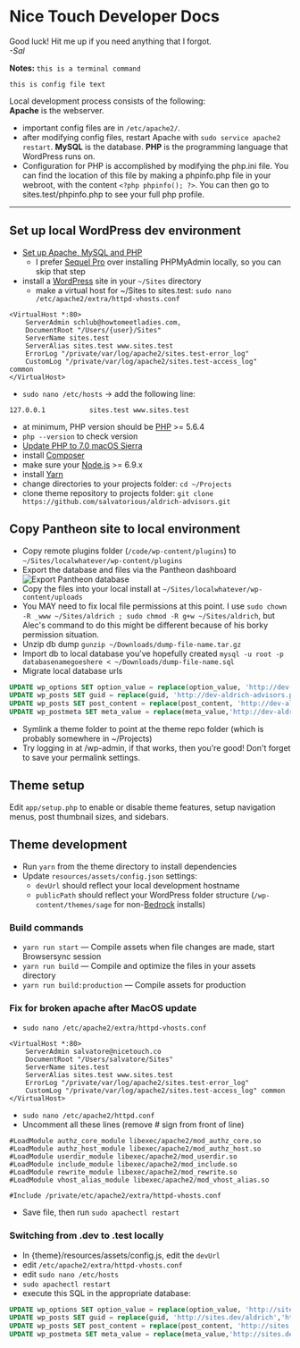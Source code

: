 # Nice Touch Developer Docs
  
Good luck! Hit me up if you need anything that I forgot.  
*-Sal*

**Notes:**
`this is a terminal command`  

```
this is config file text  
```  

Local development process consists of the following:  
**Apache** is the webserver. 
- important config files are in `/etc/apache2/`. 
- after modifying config files, restart Apache with `sudo service apache2 restart`.
**MySQL** is the database. 
**PHP** is the programming language that WordPress runs on. 
- Configuration for PHP is accomplished by modifying the php.ini file. You can find the location of this file by making a phpinfo.php file in your webroot, with the content `<?php phpinfo(); ?>`. You can then go to sites.test/phpinfo.php to see your full php profile.  



---
## Set up local WordPress dev environment 

* [Set up Apache, MySQL and PHP](https://coolestguidesontheplanet.com/install-apache-mysql-php-on-macos-mojave-10-14/)
  *  I prefer [Sequel Pro](https://www.sequelpro.com/) over installing PHPMyAdmin locally, so you can skip that step
* install a [WordPress](https://wordpress.org/) site in your `~/Sites` directory
  * make a virtual host for ~/Sites to sites.test: `sudo nano /etc/apache2/extra/httpd-vhosts.conf`

```
<VirtualHost *:80>  
    ServerAdmin schlub@howtomeetladies.com,  
    DocumentRoot "/Users/{user}/Sites"  
    ServerName sites.test  
    ServerAlias sites.test www.sites.test  
    ErrorLog "/private/var/log/apache2/sites.test-error_log"  
    CustomLog "/private/var/log/apache2/sites.test-access_log"   common
</VirtualHost>
```

  * `sudo nano /etc/hosts` -> add the following line: 

```
127.0.0.1           sites.test www.sites.test
```
  
*  at minimum, PHP version should be [PHP](http://php.net/manual/en/install.php) >= 5.6.4
  * `php --version` to check version
  * [Update PHP to 7.0 macOS Sierra](https://medium.com/zenchef-tech-and-product/how-to-upgrade-your-version-of-php-to-7-0-on-macos-sierra-e1bfdea55a63)
* install [Composer](https://getcomposer.org/download/)
* make sure your [Node.js](http://nodejs.org/) >= 6.9.x
* install [Yarn](https://yarnpkg.com/lang/en/docs/install/)
* change directories to your projects folder: `cd ~/Projects`
* clone theme repository to projects folder: `git clone https://github.com/salvatorious/aldrich-advisors.git`

## Copy Pantheon site to local environment  

* Copy remote plugins folder (`/code/wp-content/plugins`) to `~/Sites/localwhatever/wp-content/plugins`  
* Export the database and files via the Pantheon dashboard  ![Export Pantheon database](http://nicetouch.co/wp-content/uploads/2017/12/Screenshot-2017-12-17-18.09.50.png)  
* Copy the files into your local install at `~/Sites/localwhatever/wp-content/uploads`  
* You MAY need to fix local file permissions at this point. I use `sudo chown -R _www ~/Sites/aldrich ; sudo chmod -R g+w ~/Sites/aldrich`, but Alec's command to do this might be different because of his borky permission situation.  
* Unzip db dump `gunzip ~/Downloads/dump-file-name.tar.gz`  
* Import db to local database you've hopefully created `mysql -u root -p databasenamegoeshere < ~/Downloads/dump-file-name.sql`  
* Migrate local database urls  
```sql
UPDATE wp_options SET option_value = replace(option_value, 'http://dev-aldrich-advisors.pantheonsite.io', 'http://sites.test/aldrich') WHERE option_name = 'home' OR option_name = 'siteurl';
UPDATE wp_posts SET guid = replace(guid, 'http://dev-aldrich-advisors.pantheonsite.io','http://sites.test/aldrich');
UPDATE wp_posts SET post_content = replace(post_content, 'http://dev-aldrich-advisors.pantheonsite.io', 'http://sites.test/aldrich');
UPDATE wp_postmeta SET meta_value = replace(meta_value,'http://dev-aldrich-advisors.pantheonsite.io','http://sites.test/aldrich');
```
* Symlink a theme folder to point at the theme repo folder (which is probably somewhere in ~/Projects)  
* Try logging in at /wp-admin, if that works, then you're good! Don't forget to save your permalink settings.  
  
  
## Theme setup

Edit `app/setup.php` to enable or disable theme features, setup navigation menus, post thumbnail sizes, and sidebars.

## Theme development

* Run `yarn` from the theme directory to install dependencies
* Update `resources/assets/config.json` settings:
  * `devUrl` should reflect your local development hostname
  * `publicPath` should reflect your WordPress folder structure (`/wp-content/themes/sage` for non-[Bedrock](https://roots.io/bedrock/) installs)

### Build commands

* `yarn run start` — Compile assets when file changes are made, start Browsersync session
* `yarn run build` — Compile and optimize the files in your assets directory
* `yarn run build:production` — Compile assets for production  


### Fix for broken apache after MacOS update

- `sudo nano /etc/apache2/extra/httpd-vhosts.conf`
```
<VirtualHost *:80>
    ServerAdmin salvatore@nicetouch.co
    DocumentRoot "/Users/salvatore/Sites"
    ServerName sites.test
    ServerAlias sites.test www.sites.test
    ErrorLog "/private/var/log/apache2/sites.test-error_log"
    CustomLog "/private/var/log/apache2/sites.test-access_log" common
</VirtualHost>
```

- `sudo nano /etc/apache2/httpd.conf`  
- Uncomment all these lines (remove # sign from front of line)  

`#LoadModule authz_core_module libexec/apache2/mod_authz_core.so`  
`#LoadModule authz_host_module libexec/apache2/mod_authz_host.so`  
`#LoadModule userdir_module libexec/apache2/mod_userdir.so`  
`#LoadModule include_module libexec/apache2/mod_include.so`  
`#LoadModule rewrite_module libexec/apache2/mod_rewrite.so`  
`#LoadModule vhost_alias_module libexec/apache2/mod_vhost_alias.so`  

`#Include /private/etc/apache2/extra/httpd-vhosts.conf`

- Save file, then run `sudo apachectl restart`

### Switching from .dev to .test locally
- In {theme}/resources/assets/config.js, edit the `devUrl`  
- edit `/etc/apache2/extra/httpd-vhosts.conf`  
- edit `sudo nano /etc/hosts`  
- `sudo apachectl restart`  
- execute this SQL in the appropriate database:  
```sql
UPDATE wp_options SET option_value = replace(option_value, 'http://sites.dev/aldrich', 'http://sites.test/aldrich') WHERE option_name = 'home' OR option_name = 'siteurl';
UPDATE wp_posts SET guid = replace(guid, 'http://sites.dev/aldrich','http://sites.test/aldrich');
UPDATE wp_posts SET post_content = replace(post_content, 'http://sites.dev/aldrich', 'http://sites.test/aldrich');
UPDATE wp_postmeta SET meta_value = replace(meta_value,'http://sites.dev/aldrich','http://sites.test/aldrich');
```